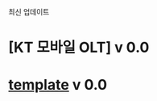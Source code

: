 최신 업데이트

# [KT 모바일 OLT] v 0.0

# [template](https://drive.google.com/file/d/1wwi0Cf6rrgpBx4_HIhDSQbqSkcEH-GdZ/view?usp=sharing)  v 0.0
